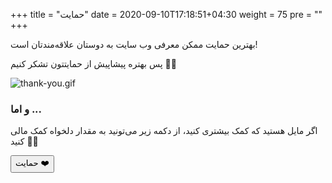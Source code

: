 +++
title = "حمایت"
date = 2020-09-10T17:18:51+04:30
weight = 75
pre = "<i class='fa fa-heart' ></i>"
+++

بهترین حمایت ممکن معرفی وب سایت به دوستان علاقه‌مند‌تان است!

پس بهتره پیشاپیش از حمایتتون تشکر کنیم 🥰✨

![thank-you.gif](../gifs/thank-you.gif)

### و اما ...
اگر مایل هستید که کمک بیشتری کنید، از دکمه زیر می‌تونید به مقدار دلخواه کمک مالی کنید 🙂💸

<a href="https://ppng.ir/mlcourse">
<button class="button" > حمایت ❤️  </button>
</a>